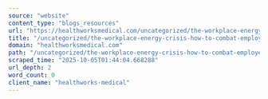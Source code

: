 ```yaml
---
source: "website"
content_type: "blogs_resources"
url: "https://healthworksmedical.com/uncategorized/the-workplace-energy-crisis-how-to-combat-employee-fatigue-in-2025/"
title: "/uncategorized/the-workplace-energy-crisis-how-to-combat-employee-fatigue-in-2025/"
domain: "healthworksmedical.com"
path: "/uncategorized/the-workplace-energy-crisis-how-to-combat-employee-fatigue-in-2025/"
scraped_time: "2025-10-05T01:44:04.668288"
url_depth: 2
word_count: 0
client_name: "healthworks-medical"
---
```


